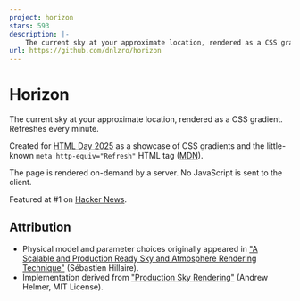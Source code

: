 ```yaml
---
project: horizon
stars: 593
description: |-
    The current sky at your approximate location, rendered as a CSS gradient
url: https://github.com/dnlzro/horizon
---
```


# Horizon

The current sky at your approximate location, rendered as a CSS gradient. Refreshes every minute.

Created for [HTML Day 2025](https://html.energy/html-day/2025/index.html) as a showcase of CSS gradients and the little-known `meta http-equiv="Refresh"` HTML tag ([MDN](https://developer.mozilla.org/en-US/docs/Web/HTML/Reference/Elements/meta/http-equiv)).

The page is rendered on-demand by a server. No JavaScript is sent to the client.

Featured at #1 on [Hacker News](https://news.ycombinator.com/item?id=44846281).

## Attribution

- Physical model and parameter choices originally appeared in ["A Scalable and Production Ready Sky and Atmosphere Rendering Technique"](https://onlinelibrary.wiley.com/doi/10.1111/cgf.14050) (Sébastien Hillaire).
- Implementation derived from ["Production Sky Rendering"](https://www.shadertoy.com/view/slSXRW) (Andrew Helmer, MIT License).


